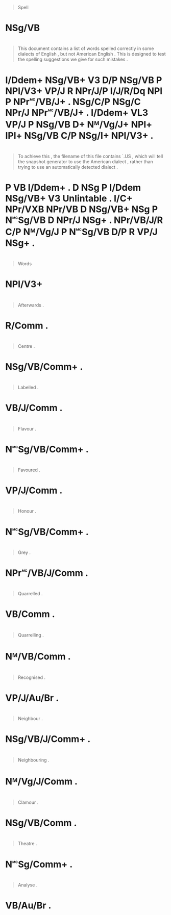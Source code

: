> Spell
# NSg/VB
>
#
> This    document contains a   list   of words   spelled correctly in      some     dialects of English    , but     not   American English    . This    is  designed to test   the spelling suggestions we   give   for such   mistakes .
# I/Ddem+ NSg/VB+  V3       D/P NSg/VB P  NPl/V3+ VP/J    R         NPr/J/P I/J/R/Dq NPl      P  NPr🅪/VB/J+ . NSg/C/P NSg/C NPr/J    NPr🅪/VB/J+ . I/Ddem+ VL3 VP/J     P  NSg/VB D+  Nᴹ/Vg/J+ NPl+        IPl+ NSg/VB C/P NSg/I+ NPl/V3+  .
>
#
> To achieve this    , the filename of this   file    contains `.US       , which will    tell   the snapshot generator to use     the American dialect , rather     than trying  to use     an  automatically detected dialect .
# P  VB      I/Ddem+ . D   NSg      P  I/Ddem NSg/VB+ V3       Unlintable . I/C+  NPr/VXB NPr/VB D   NSg/VB+  NSg       P  N🅪Sg/VB D   NPr/J    NSg+    . NPr/VB/J/R C/P  Nᴹ/Vg/J P  N🅪Sg/VB D/P R             VP/J     NSg+    .
>
#
> Words
# NPl/V3+
>
#
>
#
>
#
> Afterwards .
# R/Comm     .
>
#
> Centre       .
# NSg/VB/Comm+ .
>
#
> Labelled  .
# VB/J/Comm .
>
#
> Flavour       .
# N🅪Sg/VB/Comm+ .
>
#
> Favoured  .
# VP/J/Comm .
>
#
> Honour        .
# N🅪Sg/VB/Comm+ .
>
#
> Grey           .
# NPr🅪/VB/J/Comm .
>
#
> Quarrelled .
# VB/Comm    .
>
#
> Quarrelling .
# Nᴹ/VB/Comm  .
>
#
> Recognised .
# VP/J/Au/Br .
>
#
> Neighbour      .
# NSg/VB/J/Comm+ .
>
#
> Neighbouring .
# Nᴹ/Vg/J/Comm .
>
#
> Clamour     .
# NSg/VB/Comm .
>
#
> Theatre    .
# N🅪Sg/Comm+ .
>
#
> Analyse  .
# VB/Au/Br .

